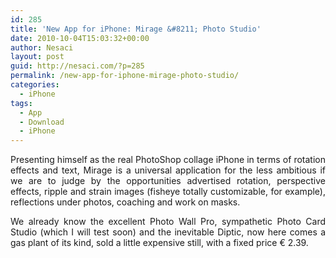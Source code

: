 ```yaml
---
id: 285
title: 'New App for iPhone: Mirage &#8211; Photo Studio'
date: 2010-10-04T15:03:32+00:00
author: Nesaci
layout: post
guid: http://nesaci.com/?p=285
permalink: /new-app-for-iphone-mirage-photo-studio/
categories:
  - iPhone
tags:
  - App
  - Download
  - iPhone
---
```

<p style="text-align: justify;">
  Presenting himself as the real PhotoShop collage iPhone in terms of rotation effects and text, Mirage is a universal application for the less ambitious if we are to judge by the opportunities advertised rotation, perspective effects, ripple and strain images (fisheye totally customizable, for example), reflections under photos, coaching and work on masks.
</p>

<p style="text-align: justify;">
  We already know the excellent Photo Wall Pro, sympathetic Photo Card Studio (which I will test soon) and the inevitable Diptic, now here comes a gas plant of its kind, sold a little expensive still, with a fixed price € 2.39.
</p>